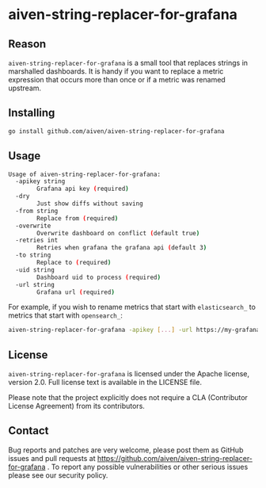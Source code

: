 # aiven-string-replacer-for-grafana

## Reason

`aiven-string-replacer-for-grafana` is a small tool that replaces strings in marshalled dashboards.
It is handy if you want to replace a metric expression that occurs more than once or if a metric was renamed upstream.

## Installing

```bash
go install github.com/aiven/aiven-string-replacer-for-grafana
```

## Usage
```bash
Usage of aiven-string-replacer-for-grafana:
  -apikey string
    	Grafana api key (required)
  -dry
    	Just show diffs without saving
  -from string
    	Replace from (required)
  -overwrite
    	Overwrite dashboard on conflict (default true)
  -retries int
    	Retries when grafana the grafana api (default 3)
  -to string
    	Replace to (required)
  -uid string
    	Dashboard uid to process (required)
  -url string
    	Grafana url (required)
```


For example, if you wish to rename metrics that start with `elasticsearch_` to metrics that start with `opensearch_`:

```bash
aiven-string-replacer-for-grafana -apikey [...] -url https://my-grafana.org/ -from elasticsearch_ -to opensearch_ -uid [...]
```

## License
`aiven-string-replacer-for-grafana` is licensed under the Apache license, version 2.0. Full license text is available in the LICENSE file.

Please note that the project explicitly does not require a CLA (Contributor License Agreement) from its contributors.

## Contact
Bug reports and patches are very welcome, please post them as GitHub issues and pull requests at https://github.com/aiven/aiven-string-replacer-for-grafana . To report any possible vulnerabilities or other serious issues please see our security policy.
